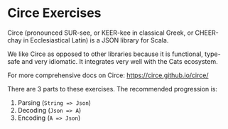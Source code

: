 # Circe Exercises

Circe (pronounced SUR-see, or KEER-kee in classical Greek, or CHEER-chay in Ecclesiastical Latin) is a JSON library for Scala.

We like Circe as opposed to other libraries because it is functional, type-safe and very idiomatic.
It integrates very well with the Cats ecosystem.

For more comprehensive docs on Circe:
https://circe.github.io/circe/

There are 3 parts to these exercises. The recommended progression is:

1. Parsing (`String => Json`)
1. Decoding (`Json => A`)
1. Encoding (`A => Json`)

